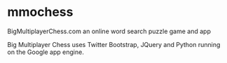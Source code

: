 mmochess
============

BigMultiplayerChess.com an online word search puzzle game and app

Big Multiplayer Chess uses Twitter Bootstrap, JQuery and Python running on the Google app engine.



